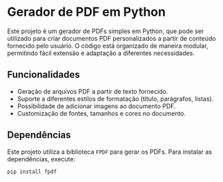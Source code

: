 # Gerador de PDF em Python

Este projeto é um gerador de PDFs simples em Python, que pode ser utilizado para criar documentos PDF personalizados a partir de conteúdo fornecido pelo usuário. O código está organizado de maneira modular, permitindo fácil extensão e adaptação a diferentes necessidades.

## Funcionalidades

- Geração de arquivos PDF a partir de texto fornecido.
- Suporte a diferentes estilos de formatação (título, parágrafos, listas).
- Possibilidade de adicionar imagens ao documento PDF.
- Customização de fontes, tamanhos e cores no documento.

## Dependências

Este projeto utiliza a biblioteca `FPDF` para gerar os PDFs. Para instalar as dependências, execute:

```bash
pip install fpdf
